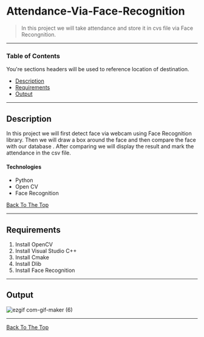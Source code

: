 # Attendance-Via-Face-Recognition
> In this project we will take attendance and store it in cvs file via Face Recongnition.

---

### Table of Contents
You're sections headers will be used to reference location of destination.

- [Description](#description)
- [Requirements](#Requirements)
- [Output](#Output)


---
## Description
In this project we will first detect face via webcam using Face Recognition library. Then we will draw a box around the face and then compare the face with our database . After comparing we will display the result and mark the attendance in the csv file.

#### Technologies

- Python
- Open CV
- Face Recognition

[Back To The Top](#Attendance-Via-Face-Recognition)

---
## Requirements
1) Install OpenCV
2) Install Visual Studio C++
3) Install Cmake
4) Install Dlib
5) Install Face Recognition
---
## Output
![ezgif com-gif-maker (6)](https://user-images.githubusercontent.com/60354122/100103895-80225e80-2e8b-11eb-85aa-88ba896e3292.gif)



---




[Back To The Top](#Attendance-Via-Face-Recognition)
